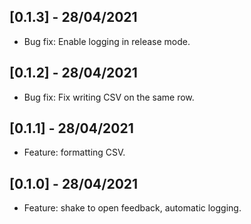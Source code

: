 ## [0.1.3] - 28/04/2021

- Bug fix: Enable logging in release mode.

## [0.1.2] - 28/04/2021

- Bug fix: Fix writing CSV on the same row.

## [0.1.1] - 28/04/2021

- Feature: formatting CSV.

## [0.1.0] - 28/04/2021

- Feature: shake to open feedback, automatic logging.
